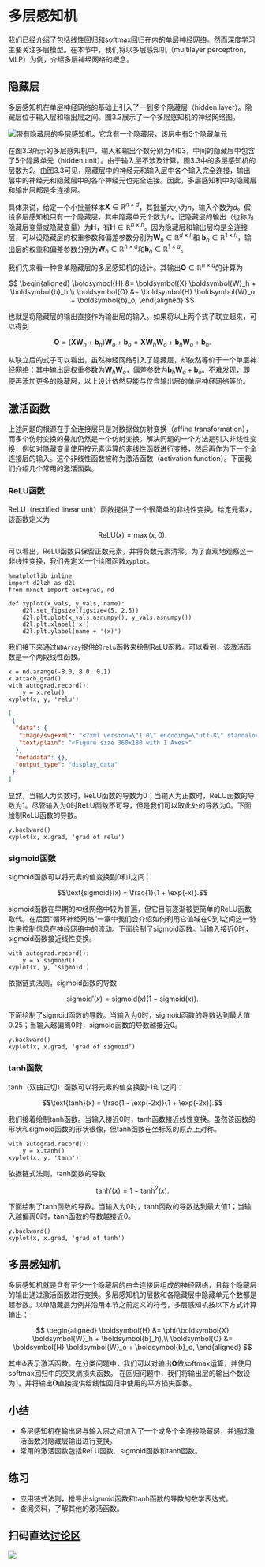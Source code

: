 # 多层感知机

我们已经介绍了包括线性回归和softmax回归在内的单层神经网络。然而深度学习主要关注多层模型。在本节中，我们将以多层感知机（multilayer perceptron，MLP）为例，介绍多层神经网络的概念。

## 隐藏层

多层感知机在单层神经网络的基础上引入了一到多个隐藏层（hidden layer）。隐藏层位于输入层和输出层之间。图3.3展示了一个多层感知机的神经网络图。

![带有隐藏层的多层感知机。它含有一个隐藏层，该层中有5个隐藏单元](../img/mlp.svg)

在图3.3所示的多层感知机中，输入和输出个数分别为4和3，中间的隐藏层中包含了5个隐藏单元（hidden unit）。由于输入层不涉及计算，图3.3中的多层感知机的层数为2。由图3.3可见，隐藏层中的神经元和输入层中各个输入完全连接，输出层中的神经元和隐藏层中的各个神经元也完全连接。因此，多层感知机中的隐藏层和输出层都是全连接层。


具体来说，给定一个小批量样本$\boldsymbol{X} \in \mathbb{R}^{n \times d}$，其批量大小为$n$，输入个数为$d$。假设多层感知机只有一个隐藏层，其中隐藏单元个数为$h$。记隐藏层的输出（也称为隐藏层变量或隐藏变量）为$\boldsymbol{H}$，有$\boldsymbol{H} \in \mathbb{R}^{n \times h}$。因为隐藏层和输出层均是全连接层，可以设隐藏层的权重参数和偏差参数分别为$\boldsymbol{W}_h \in \mathbb{R}^{d \times h}$和 $\boldsymbol{b}_h \in \mathbb{R}^{1 \times h}$，输出层的权重和偏差参数分别为$\boldsymbol{W}_o \in \mathbb{R}^{h \times q}$和$\boldsymbol{b}_o \in \mathbb{R}^{1 \times q}$。

我们先来看一种含单隐藏层的多层感知机的设计。其输出$\boldsymbol{O} \in \mathbb{R}^{n \times q}$的计算为

$$
\begin{aligned}
\boldsymbol{H} &= \boldsymbol{X} \boldsymbol{W}_h + \boldsymbol{b}_h,\\
\boldsymbol{O} &= \boldsymbol{H} \boldsymbol{W}_o + \boldsymbol{b}_o,
\end{aligned}      
$$

也就是将隐藏层的输出直接作为输出层的输入。如果将以上两个式子联立起来，可以得到

$$
\boldsymbol{O} = (\boldsymbol{X} \boldsymbol{W}_h + \boldsymbol{b}_h)\boldsymbol{W}_o + \boldsymbol{b}_o = \boldsymbol{X} \boldsymbol{W}_h\boldsymbol{W}_o + \boldsymbol{b}_h \boldsymbol{W}_o + \boldsymbol{b}_o.
$$

从联立后的式子可以看出，虽然神经网络引入了隐藏层，却依然等价于一个单层神经网络：其中输出层权重参数为$\boldsymbol{W}_h\boldsymbol{W}_o$，偏差参数为$\boldsymbol{b}_h \boldsymbol{W}_o + \boldsymbol{b}_o$。不难发现，即便再添加更多的隐藏层，以上设计依然只能与仅含输出层的单层神经网络等价。


## 激活函数

上述问题的根源在于全连接层只是对数据做仿射变换（affine transformation），而多个仿射变换的叠加仍然是一个仿射变换。解决问题的一个方法是引入非线性变换，例如对隐藏变量使用按元素运算的非线性函数进行变换，然后再作为下一个全连接层的输入。这个非线性函数被称为激活函数（activation function）。下面我们介绍几个常用的激活函数。

### ReLU函数

ReLU（rectified linear unit）函数提供了一个很简单的非线性变换。给定元素$x$，该函数定义为

$$\text{ReLU}(x) = \max(x, 0).$$

可以看出，ReLU函数只保留正数元素，并将负数元素清零。为了直观地观察这一非线性变换，我们先定义一个绘图函数`xyplot`。

```{.python .input  n=4}
%matplotlib inline
import d2lzh as d2l
from mxnet import autograd, nd

def xyplot(x_vals, y_vals, name):
    d2l.set_figsize(figsize=(5, 2.5))
    d2l.plt.plot(x_vals.asnumpy(), y_vals.asnumpy())
    d2l.plt.xlabel('x')
    d2l.plt.ylabel(name + '(x)')
```

我们接下来通过`NDArray`提供的`relu`函数来绘制ReLU函数。可以看到，该激活函数是一个两段线性函数。

```{.python .input  n=5}
x = nd.arange(-8.0, 8.0, 0.1)
x.attach_grad()
with autograd.record():
    y = x.relu()
xyplot(x, y, 'relu')
```

```{.json .output n=5}
[
 {
  "data": {
   "image/svg+xml": "<?xml version=\"1.0\" encoding=\"utf-8\" standalone=\"no\"?>\n<!DOCTYPE svg PUBLIC \"-//W3C//DTD SVG 1.1//EN\"\n  \"http://www.w3.org/Graphics/SVG/1.1/DTD/svg11.dtd\">\n<!-- Created with matplotlib (http://matplotlib.org/) -->\n<svg height=\"184.15625pt\" version=\"1.1\" viewBox=\"0 0 323.940625 184.15625\" width=\"323.940625pt\" xmlns=\"http://www.w3.org/2000/svg\" xmlns:xlink=\"http://www.w3.org/1999/xlink\">\n <defs>\n  <style type=\"text/css\">\n*{stroke-linecap:butt;stroke-linejoin:round;}\n  </style>\n </defs>\n <g id=\"figure_1\">\n  <g id=\"patch_1\">\n   <path d=\"M 0 184.15625 \nL 323.940625 184.15625 \nL 323.940625 -0 \nL 0 -0 \nz\n\" style=\"fill:none;\"/>\n  </g>\n  <g id=\"axes_1\">\n   <g id=\"patch_2\">\n    <path d=\"M 34.240625 146.6 \nL 313.240625 146.6 \nL 313.240625 10.7 \nL 34.240625 10.7 \nz\n\" style=\"fill:#ffffff;\"/>\n   </g>\n   <g id=\"matplotlib.axis_1\">\n    <g id=\"xtick_1\">\n     <g id=\"line2d_1\">\n      <defs>\n       <path d=\"M 0 0 \nL 0 3.5 \n\" id=\"ma74d9f65b6\" style=\"stroke:#000000;stroke-width:0.8;\"/>\n      </defs>\n      <g>\n       <use style=\"stroke:#000000;stroke-width:0.8;\" x=\"46.922443\" xlink:href=\"#ma74d9f65b6\" y=\"146.6\"/>\n      </g>\n     </g>\n     <g id=\"text_1\">\n      <!-- \u22128 -->\n      <defs>\n       <path d=\"M 10.59375 35.5 \nL 73.1875 35.5 \nL 73.1875 27.203125 \nL 10.59375 27.203125 \nz\n\" id=\"DejaVuSans-2212\"/>\n       <path d=\"M 31.78125 34.625 \nQ 24.75 34.625 20.71875 30.859375 \nQ 16.703125 27.09375 16.703125 20.515625 \nQ 16.703125 13.921875 20.71875 10.15625 \nQ 24.75 6.390625 31.78125 6.390625 \nQ 38.8125 6.390625 42.859375 10.171875 \nQ 46.921875 13.96875 46.921875 20.515625 \nQ 46.921875 27.09375 42.890625 30.859375 \nQ 38.875 34.625 31.78125 34.625 \nz\nM 21.921875 38.8125 \nQ 15.578125 40.375 12.03125 44.71875 \nQ 8.5 49.078125 8.5 55.328125 \nQ 8.5 64.0625 14.71875 69.140625 \nQ 20.953125 74.21875 31.78125 74.21875 \nQ 42.671875 74.21875 48.875 69.140625 \nQ 55.078125 64.0625 55.078125 55.328125 \nQ 55.078125 49.078125 51.53125 44.71875 \nQ 48 40.375 41.703125 38.8125 \nQ 48.828125 37.15625 52.796875 32.3125 \nQ 56.78125 27.484375 56.78125 20.515625 \nQ 56.78125 9.90625 50.3125 4.234375 \nQ 43.84375 -1.421875 31.78125 -1.421875 \nQ 19.734375 -1.421875 13.25 4.234375 \nQ 6.78125 9.90625 6.78125 20.515625 \nQ 6.78125 27.484375 10.78125 32.3125 \nQ 14.796875 37.15625 21.921875 38.8125 \nz\nM 18.3125 54.390625 \nQ 18.3125 48.734375 21.84375 45.5625 \nQ 25.390625 42.390625 31.78125 42.390625 \nQ 38.140625 42.390625 41.71875 45.5625 \nQ 45.3125 48.734375 45.3125 54.390625 \nQ 45.3125 60.0625 41.71875 63.234375 \nQ 38.140625 66.40625 31.78125 66.40625 \nQ 25.390625 66.40625 21.84375 63.234375 \nQ 18.3125 60.0625 18.3125 54.390625 \nz\n\" id=\"DejaVuSans-38\"/>\n      </defs>\n      <g transform=\"translate(39.551349 161.198437)scale(0.1 -0.1)\">\n       <use xlink:href=\"#DejaVuSans-2212\"/>\n       <use x=\"83.789062\" xlink:href=\"#DejaVuSans-38\"/>\n      </g>\n     </g>\n    </g>\n    <g id=\"xtick_2\">\n     <g id=\"line2d_2\">\n      <g>\n       <use style=\"stroke:#000000;stroke-width:0.8;\" x=\"78.826387\" xlink:href=\"#ma74d9f65b6\" y=\"146.6\"/>\n      </g>\n     </g>\n     <g id=\"text_2\">\n      <!-- \u22126 -->\n      <defs>\n       <path d=\"M 33.015625 40.375 \nQ 26.375 40.375 22.484375 35.828125 \nQ 18.609375 31.296875 18.609375 23.390625 \nQ 18.609375 15.53125 22.484375 10.953125 \nQ 26.375 6.390625 33.015625 6.390625 \nQ 39.65625 6.390625 43.53125 10.953125 \nQ 47.40625 15.53125 47.40625 23.390625 \nQ 47.40625 31.296875 43.53125 35.828125 \nQ 39.65625 40.375 33.015625 40.375 \nz\nM 52.59375 71.296875 \nL 52.59375 62.3125 \nQ 48.875 64.0625 45.09375 64.984375 \nQ 41.3125 65.921875 37.59375 65.921875 \nQ 27.828125 65.921875 22.671875 59.328125 \nQ 17.53125 52.734375 16.796875 39.40625 \nQ 19.671875 43.65625 24.015625 45.921875 \nQ 28.375 48.1875 33.59375 48.1875 \nQ 44.578125 48.1875 50.953125 41.515625 \nQ 57.328125 34.859375 57.328125 23.390625 \nQ 57.328125 12.15625 50.6875 5.359375 \nQ 44.046875 -1.421875 33.015625 -1.421875 \nQ 20.359375 -1.421875 13.671875 8.265625 \nQ 6.984375 17.96875 6.984375 36.375 \nQ 6.984375 53.65625 15.1875 63.9375 \nQ 23.390625 74.21875 37.203125 74.21875 \nQ 40.921875 74.21875 44.703125 73.484375 \nQ 48.484375 72.75 52.59375 71.296875 \nz\n\" id=\"DejaVuSans-36\"/>\n      </defs>\n      <g transform=\"translate(71.455293 161.198437)scale(0.1 -0.1)\">\n       <use xlink:href=\"#DejaVuSans-2212\"/>\n       <use x=\"83.789062\" xlink:href=\"#DejaVuSans-36\"/>\n      </g>\n     </g>\n    </g>\n    <g id=\"xtick_3\">\n     <g id=\"line2d_3\">\n      <g>\n       <use style=\"stroke:#000000;stroke-width:0.8;\" x=\"110.730331\" xlink:href=\"#ma74d9f65b6\" y=\"146.6\"/>\n      </g>\n     </g>\n     <g id=\"text_3\">\n      <!-- \u22124 -->\n      <defs>\n       <path d=\"M 37.796875 64.3125 \nL 12.890625 25.390625 \nL 37.796875 25.390625 \nz\nM 35.203125 72.90625 \nL 47.609375 72.90625 \nL 47.609375 25.390625 \nL 58.015625 25.390625 \nL 58.015625 17.1875 \nL 47.609375 17.1875 \nL 47.609375 0 \nL 37.796875 0 \nL 37.796875 17.1875 \nL 4.890625 17.1875 \nL 4.890625 26.703125 \nz\n\" id=\"DejaVuSans-34\"/>\n      </defs>\n      <g transform=\"translate(103.359237 161.198437)scale(0.1 -0.1)\">\n       <use xlink:href=\"#DejaVuSans-2212\"/>\n       <use x=\"83.789062\" xlink:href=\"#DejaVuSans-34\"/>\n      </g>\n     </g>\n    </g>\n    <g id=\"xtick_4\">\n     <g id=\"line2d_4\">\n      <g>\n       <use style=\"stroke:#000000;stroke-width:0.8;\" x=\"142.634275\" xlink:href=\"#ma74d9f65b6\" y=\"146.6\"/>\n      </g>\n     </g>\n     <g id=\"text_4\">\n      <!-- \u22122 -->\n      <defs>\n       <path d=\"M 19.1875 8.296875 \nL 53.609375 8.296875 \nL 53.609375 0 \nL 7.328125 0 \nL 7.328125 8.296875 \nQ 12.9375 14.109375 22.625 23.890625 \nQ 32.328125 33.6875 34.8125 36.53125 \nQ 39.546875 41.84375 41.421875 45.53125 \nQ 43.3125 49.21875 43.3125 52.78125 \nQ 43.3125 58.59375 39.234375 62.25 \nQ 35.15625 65.921875 28.609375 65.921875 \nQ 23.96875 65.921875 18.8125 64.3125 \nQ 13.671875 62.703125 7.8125 59.421875 \nL 7.8125 69.390625 \nQ 13.765625 71.78125 18.9375 73 \nQ 24.125 74.21875 28.421875 74.21875 \nQ 39.75 74.21875 46.484375 68.546875 \nQ 53.21875 62.890625 53.21875 53.421875 \nQ 53.21875 48.921875 51.53125 44.890625 \nQ 49.859375 40.875 45.40625 35.40625 \nQ 44.1875 33.984375 37.640625 27.21875 \nQ 31.109375 20.453125 19.1875 8.296875 \nz\n\" id=\"DejaVuSans-32\"/>\n      </defs>\n      <g transform=\"translate(135.263181 161.198437)scale(0.1 -0.1)\">\n       <use xlink:href=\"#DejaVuSans-2212\"/>\n       <use x=\"83.789062\" xlink:href=\"#DejaVuSans-32\"/>\n      </g>\n     </g>\n    </g>\n    <g id=\"xtick_5\">\n     <g id=\"line2d_5\">\n      <g>\n       <use style=\"stroke:#000000;stroke-width:0.8;\" x=\"174.538219\" xlink:href=\"#ma74d9f65b6\" y=\"146.6\"/>\n      </g>\n     </g>\n     <g id=\"text_5\">\n      <!-- 0 -->\n      <defs>\n       <path d=\"M 31.78125 66.40625 \nQ 24.171875 66.40625 20.328125 58.90625 \nQ 16.5 51.421875 16.5 36.375 \nQ 16.5 21.390625 20.328125 13.890625 \nQ 24.171875 6.390625 31.78125 6.390625 \nQ 39.453125 6.390625 43.28125 13.890625 \nQ 47.125 21.390625 47.125 36.375 \nQ 47.125 51.421875 43.28125 58.90625 \nQ 39.453125 66.40625 31.78125 66.40625 \nz\nM 31.78125 74.21875 \nQ 44.046875 74.21875 50.515625 64.515625 \nQ 56.984375 54.828125 56.984375 36.375 \nQ 56.984375 17.96875 50.515625 8.265625 \nQ 44.046875 -1.421875 31.78125 -1.421875 \nQ 19.53125 -1.421875 13.0625 8.265625 \nQ 6.59375 17.96875 6.59375 36.375 \nQ 6.59375 54.828125 13.0625 64.515625 \nQ 19.53125 74.21875 31.78125 74.21875 \nz\n\" id=\"DejaVuSans-30\"/>\n      </defs>\n      <g transform=\"translate(171.356969 161.198437)scale(0.1 -0.1)\">\n       <use xlink:href=\"#DejaVuSans-30\"/>\n      </g>\n     </g>\n    </g>\n    <g id=\"xtick_6\">\n     <g id=\"line2d_6\">\n      <g>\n       <use style=\"stroke:#000000;stroke-width:0.8;\" x=\"206.442163\" xlink:href=\"#ma74d9f65b6\" y=\"146.6\"/>\n      </g>\n     </g>\n     <g id=\"text_6\">\n      <!-- 2 -->\n      <g transform=\"translate(203.260913 161.198437)scale(0.1 -0.1)\">\n       <use xlink:href=\"#DejaVuSans-32\"/>\n      </g>\n     </g>\n    </g>\n    <g id=\"xtick_7\">\n     <g id=\"line2d_7\">\n      <g>\n       <use style=\"stroke:#000000;stroke-width:0.8;\" x=\"238.346107\" xlink:href=\"#ma74d9f65b6\" y=\"146.6\"/>\n      </g>\n     </g>\n     <g id=\"text_7\">\n      <!-- 4 -->\n      <g transform=\"translate(235.164857 161.198437)scale(0.1 -0.1)\">\n       <use xlink:href=\"#DejaVuSans-34\"/>\n      </g>\n     </g>\n    </g>\n    <g id=\"xtick_8\">\n     <g id=\"line2d_8\">\n      <g>\n       <use style=\"stroke:#000000;stroke-width:0.8;\" x=\"270.250051\" xlink:href=\"#ma74d9f65b6\" y=\"146.6\"/>\n      </g>\n     </g>\n     <g id=\"text_8\">\n      <!-- 6 -->\n      <g transform=\"translate(267.068801 161.198437)scale(0.1 -0.1)\">\n       <use xlink:href=\"#DejaVuSans-36\"/>\n      </g>\n     </g>\n    </g>\n    <g id=\"xtick_9\">\n     <g id=\"line2d_9\">\n      <g>\n       <use style=\"stroke:#000000;stroke-width:0.8;\" x=\"302.153995\" xlink:href=\"#ma74d9f65b6\" y=\"146.6\"/>\n      </g>\n     </g>\n     <g id=\"text_9\">\n      <!-- 8 -->\n      <g transform=\"translate(298.972745 161.198437)scale(0.1 -0.1)\">\n       <use xlink:href=\"#DejaVuSans-38\"/>\n      </g>\n     </g>\n    </g>\n    <g id=\"text_10\">\n     <!-- x -->\n     <defs>\n      <path d=\"M 54.890625 54.6875 \nL 35.109375 28.078125 \nL 55.90625 0 \nL 45.3125 0 \nL 29.390625 21.484375 \nL 13.484375 0 \nL 2.875 0 \nL 24.125 28.609375 \nL 4.6875 54.6875 \nL 15.28125 54.6875 \nL 29.78125 35.203125 \nL 44.28125 54.6875 \nz\n\" id=\"DejaVuSans-78\"/>\n     </defs>\n     <g transform=\"translate(170.78125 174.876562)scale(0.1 -0.1)\">\n      <use xlink:href=\"#DejaVuSans-78\"/>\n     </g>\n    </g>\n   </g>\n   <g id=\"matplotlib.axis_2\">\n    <g id=\"ytick_1\">\n     <g id=\"line2d_10\">\n      <defs>\n       <path d=\"M 0 0 \nL -3.5 0 \n\" id=\"m6ec7694dbe\" style=\"stroke:#000000;stroke-width:0.8;\"/>\n      </defs>\n      <g>\n       <use style=\"stroke:#000000;stroke-width:0.8;\" x=\"34.240625\" xlink:href=\"#m6ec7694dbe\" y=\"140.422727\"/>\n      </g>\n     </g>\n     <g id=\"text_11\">\n      <!-- 0 -->\n      <g transform=\"translate(20.878125 144.221946)scale(0.1 -0.1)\">\n       <use xlink:href=\"#DejaVuSans-30\"/>\n      </g>\n     </g>\n    </g>\n    <g id=\"ytick_2\">\n     <g id=\"line2d_11\">\n      <g>\n       <use style=\"stroke:#000000;stroke-width:0.8;\" x=\"34.240625\" xlink:href=\"#m6ec7694dbe\" y=\"109.145399\"/>\n      </g>\n     </g>\n     <g id=\"text_12\">\n      <!-- 2 -->\n      <g transform=\"translate(20.878125 112.944618)scale(0.1 -0.1)\">\n       <use xlink:href=\"#DejaVuSans-32\"/>\n      </g>\n     </g>\n    </g>\n    <g id=\"ytick_3\">\n     <g id=\"line2d_12\">\n      <g>\n       <use style=\"stroke:#000000;stroke-width:0.8;\" x=\"34.240625\" xlink:href=\"#m6ec7694dbe\" y=\"77.868071\"/>\n      </g>\n     </g>\n     <g id=\"text_13\">\n      <!-- 4 -->\n      <g transform=\"translate(20.878125 81.66729)scale(0.1 -0.1)\">\n       <use xlink:href=\"#DejaVuSans-34\"/>\n      </g>\n     </g>\n    </g>\n    <g id=\"ytick_4\">\n     <g id=\"line2d_13\">\n      <g>\n       <use style=\"stroke:#000000;stroke-width:0.8;\" x=\"34.240625\" xlink:href=\"#m6ec7694dbe\" y=\"46.590743\"/>\n      </g>\n     </g>\n     <g id=\"text_14\">\n      <!-- 6 -->\n      <g transform=\"translate(20.878125 50.389962)scale(0.1 -0.1)\">\n       <use xlink:href=\"#DejaVuSans-36\"/>\n      </g>\n     </g>\n    </g>\n    <g id=\"ytick_5\">\n     <g id=\"line2d_14\">\n      <g>\n       <use style=\"stroke:#000000;stroke-width:0.8;\" x=\"34.240625\" xlink:href=\"#m6ec7694dbe\" y=\"15.313415\"/>\n      </g>\n     </g>\n     <g id=\"text_15\">\n      <!-- 8 -->\n      <g transform=\"translate(20.878125 19.112634)scale(0.1 -0.1)\">\n       <use xlink:href=\"#DejaVuSans-38\"/>\n      </g>\n     </g>\n    </g>\n    <g id=\"text_16\">\n     <!-- relu(x) -->\n     <defs>\n      <path d=\"M 41.109375 46.296875 \nQ 39.59375 47.171875 37.8125 47.578125 \nQ 36.03125 48 33.890625 48 \nQ 26.265625 48 22.1875 43.046875 \nQ 18.109375 38.09375 18.109375 28.8125 \nL 18.109375 0 \nL 9.078125 0 \nL 9.078125 54.6875 \nL 18.109375 54.6875 \nL 18.109375 46.1875 \nQ 20.953125 51.171875 25.484375 53.578125 \nQ 30.03125 56 36.53125 56 \nQ 37.453125 56 38.578125 55.875 \nQ 39.703125 55.765625 41.0625 55.515625 \nz\n\" id=\"DejaVuSans-72\"/>\n      <path d=\"M 56.203125 29.59375 \nL 56.203125 25.203125 \nL 14.890625 25.203125 \nQ 15.484375 15.921875 20.484375 11.0625 \nQ 25.484375 6.203125 34.421875 6.203125 \nQ 39.59375 6.203125 44.453125 7.46875 \nQ 49.3125 8.734375 54.109375 11.28125 \nL 54.109375 2.78125 \nQ 49.265625 0.734375 44.1875 -0.34375 \nQ 39.109375 -1.421875 33.890625 -1.421875 \nQ 20.796875 -1.421875 13.15625 6.1875 \nQ 5.515625 13.8125 5.515625 26.8125 \nQ 5.515625 40.234375 12.765625 48.109375 \nQ 20.015625 56 32.328125 56 \nQ 43.359375 56 49.78125 48.890625 \nQ 56.203125 41.796875 56.203125 29.59375 \nz\nM 47.21875 32.234375 \nQ 47.125 39.59375 43.09375 43.984375 \nQ 39.0625 48.390625 32.421875 48.390625 \nQ 24.90625 48.390625 20.390625 44.140625 \nQ 15.875 39.890625 15.1875 32.171875 \nz\n\" id=\"DejaVuSans-65\"/>\n      <path d=\"M 9.421875 75.984375 \nL 18.40625 75.984375 \nL 18.40625 0 \nL 9.421875 0 \nz\n\" id=\"DejaVuSans-6c\"/>\n      <path d=\"M 8.5 21.578125 \nL 8.5 54.6875 \nL 17.484375 54.6875 \nL 17.484375 21.921875 \nQ 17.484375 14.15625 20.5 10.265625 \nQ 23.53125 6.390625 29.59375 6.390625 \nQ 36.859375 6.390625 41.078125 11.03125 \nQ 45.3125 15.671875 45.3125 23.6875 \nL 45.3125 54.6875 \nL 54.296875 54.6875 \nL 54.296875 0 \nL 45.3125 0 \nL 45.3125 8.40625 \nQ 42.046875 3.421875 37.71875 1 \nQ 33.40625 -1.421875 27.6875 -1.421875 \nQ 18.265625 -1.421875 13.375 4.4375 \nQ 8.5 10.296875 8.5 21.578125 \nz\nM 31.109375 56 \nz\n\" id=\"DejaVuSans-75\"/>\n      <path d=\"M 31 75.875 \nQ 24.46875 64.65625 21.28125 53.65625 \nQ 18.109375 42.671875 18.109375 31.390625 \nQ 18.109375 20.125 21.3125 9.0625 \nQ 24.515625 -2 31 -13.1875 \nL 23.1875 -13.1875 \nQ 15.875 -1.703125 12.234375 9.375 \nQ 8.59375 20.453125 8.59375 31.390625 \nQ 8.59375 42.28125 12.203125 53.3125 \nQ 15.828125 64.359375 23.1875 75.875 \nz\n\" id=\"DejaVuSans-28\"/>\n      <path d=\"M 8.015625 75.875 \nL 15.828125 75.875 \nQ 23.140625 64.359375 26.78125 53.3125 \nQ 30.421875 42.28125 30.421875 31.390625 \nQ 30.421875 20.453125 26.78125 9.375 \nQ 23.140625 -1.703125 15.828125 -13.1875 \nL 8.015625 -13.1875 \nQ 14.5 -2 17.703125 9.0625 \nQ 20.90625 20.125 20.90625 31.390625 \nQ 20.90625 42.671875 17.703125 53.65625 \nQ 14.5 64.65625 8.015625 75.875 \nz\n\" id=\"DejaVuSans-29\"/>\n     </defs>\n     <g transform=\"translate(14.798438 95.199219)rotate(-90)scale(0.1 -0.1)\">\n      <use xlink:href=\"#DejaVuSans-72\"/>\n      <use x=\"41.082031\" xlink:href=\"#DejaVuSans-65\"/>\n      <use x=\"102.605469\" xlink:href=\"#DejaVuSans-6c\"/>\n      <use x=\"130.388672\" xlink:href=\"#DejaVuSans-75\"/>\n      <use x=\"193.767578\" xlink:href=\"#DejaVuSans-28\"/>\n      <use x=\"232.78125\" xlink:href=\"#DejaVuSans-78\"/>\n      <use x=\"291.960938\" xlink:href=\"#DejaVuSans-29\"/>\n     </g>\n    </g>\n   </g>\n   <g id=\"line2d_15\">\n    <path clip-path=\"url(#p2e8b5e69fa)\" d=\"M 46.922443 140.422727 \nL 174.538219 140.422727 \nL 300.558807 16.877273 \nL 300.558807 16.877273 \n\" style=\"fill:none;stroke:#1f77b4;stroke-linecap:square;stroke-width:1.5;\"/>\n   </g>\n   <g id=\"patch_3\">\n    <path d=\"M 34.240625 146.6 \nL 34.240625 10.7 \n\" style=\"fill:none;stroke:#000000;stroke-linecap:square;stroke-linejoin:miter;stroke-width:0.8;\"/>\n   </g>\n   <g id=\"patch_4\">\n    <path d=\"M 313.240625 146.6 \nL 313.240625 10.7 \n\" style=\"fill:none;stroke:#000000;stroke-linecap:square;stroke-linejoin:miter;stroke-width:0.8;\"/>\n   </g>\n   <g id=\"patch_5\">\n    <path d=\"M 34.240625 146.6 \nL 313.240625 146.6 \n\" style=\"fill:none;stroke:#000000;stroke-linecap:square;stroke-linejoin:miter;stroke-width:0.8;\"/>\n   </g>\n   <g id=\"patch_6\">\n    <path d=\"M 34.240625 10.7 \nL 313.240625 10.7 \n\" style=\"fill:none;stroke:#000000;stroke-linecap:square;stroke-linejoin:miter;stroke-width:0.8;\"/>\n   </g>\n  </g>\n </g>\n <defs>\n  <clipPath id=\"p2e8b5e69fa\">\n   <rect height=\"135.9\" width=\"279\" x=\"34.240625\" y=\"10.7\"/>\n  </clipPath>\n </defs>\n</svg>\n",
   "text/plain": "<Figure size 360x180 with 1 Axes>"
  },
  "metadata": {},
  "output_type": "display_data"
 }
]
```

显然，当输入为负数时，ReLU函数的导数为0；当输入为正数时，ReLU函数的导数为1。尽管输入为0时ReLU函数不可导，但是我们可以取此处的导数为0。下面绘制ReLU函数的导数。

```{.python .input}
y.backward()
xyplot(x, x.grad, 'grad of relu')
```

### sigmoid函数

sigmoid函数可以将元素的值变换到0和1之间：

$$\text{sigmoid}(x) = \frac{1}{1 + \exp(-x)}.$$

sigmoid函数在早期的神经网络中较为普遍，但它目前逐渐被更简单的ReLU函数取代。在后面“循环神经网络”一章中我们会介绍如何利用它值域在0到1之间这一特性来控制信息在神经网络中的流动。下面绘制了sigmoid函数。当输入接近0时，sigmoid函数接近线性变换。

```{.python .input  n=8}
with autograd.record():
    y = x.sigmoid()
xyplot(x, y, 'sigmoid')
```

依据链式法则，sigmoid函数的导数

$$\text{sigmoid}'(x) = \text{sigmoid}(x)\left(1-\text{sigmoid}(x)\right).$$


下面绘制了sigmoid函数的导数。当输入为0时，sigmoid函数的导数达到最大值0.25；当输入越偏离0时，sigmoid函数的导数越接近0。

```{.python .input}
y.backward()
xyplot(x, x.grad, 'grad of sigmoid')
```

### tanh函数

tanh（双曲正切）函数可以将元素的值变换到-1和1之间：

$$\text{tanh}(x) = \frac{1 - \exp(-2x)}{1 + \exp(-2x)}.$$

我们接着绘制tanh函数。当输入接近0时，tanh函数接近线性变换。虽然该函数的形状和sigmoid函数的形状很像，但tanh函数在坐标系的原点上对称。

```{.python .input  n=9}
with autograd.record():
    y = x.tanh()
xyplot(x, y, 'tanh')
```

依据链式法则，tanh函数的导数

$$\text{tanh}'(x) = 1 - \text{tanh}^2(x).$$

下面绘制了tanh函数的导数。当输入为0时，tanh函数的导数达到最大值1；当输入越偏离0时，tanh函数的导数越接近0。

```{.python .input}
y.backward()
xyplot(x, x.grad, 'grad of tanh')
```

## 多层感知机

多层感知机就是含有至少一个隐藏层的由全连接层组成的神经网络，且每个隐藏层的输出通过激活函数进行变换。多层感知机的层数和各隐藏层中隐藏单元个数都是超参数。以单隐藏层为例并沿用本节之前定义的符号，多层感知机按以下方式计算输出：

$$
\begin{aligned}
\boldsymbol{H} &= \phi(\boldsymbol{X} \boldsymbol{W}_h + \boldsymbol{b}_h),\\
\boldsymbol{O} &= \boldsymbol{H} \boldsymbol{W}_o + \boldsymbol{b}_o,
\end{aligned}
$$
 
其中$\phi$表示激活函数。在分类问题中，我们可以对输出$\boldsymbol{O}$做softmax运算，并使用softmax回归中的交叉熵损失函数。
在回归问题中，我们将输出层的输出个数设为1，并将输出$\boldsymbol{O}$直接提供给线性回归中使用的平方损失函数。



## 小结

* 多层感知机在输出层与输入层之间加入了一个或多个全连接隐藏层，并通过激活函数对隐藏层输出进行变换。
* 常用的激活函数包括ReLU函数、sigmoid函数和tanh函数。


## 练习

* 应用链式法则，推导出sigmoid函数和tanh函数的导数的数学表达式。
* 查阅资料，了解其他的激活函数。


## 扫码直达[讨论区](https://discuss.gluon.ai/t/topic/6447)

![](../img/qr_mlp.svg)
